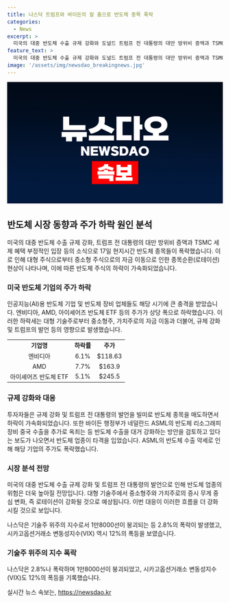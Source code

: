```yaml
---
title: 나스닥 트럼프와 바이든의 칼 춤으로 반도체 종목 폭락
categories:
  - News
excerpt: >
  미국의 대중 반도체 수출 규제 강화와 도널드 트럼프 전 대통령의 대만 방위비 증액과 TSMC 세제 혜택 부정적 입장으로 인해 17일 대형 반도체주가 폭락했다. 이로 인해 엔비디아와 AMD는 큰 폭으로 하락했고, ETF와 기술주에서 중소형 종목으로의 자금 이동이 보도되었다. 또한, 바이든 행정부의 ASML의 반도체 리소그래피 장비 중국 수출 강화 검토 보도로 ASML 주가도 하락했다. 이에 반도체 업종 투자자들은 규제 강화와 트럼프 발언을 불안시해 종목을 팔면서 이러한 현상이 발생했다. 
feature_text: >
  미국의 대중 반도체 수출 규제 강화와 도널드 트럼프 전 대통령의 대만 방위비 증액과 TSMC 세제 혜택 부정적 입장으로 인해 17일 대형 반도체주가 폭락했다. 이로 인해 엔비디아와 AMD는 큰 폭으로 하락했고, ETF와 기술주에서 중소형 종목으로의 자금 이동이 보도되었다. 또한, 바이든 행정부의 ASML의 반도체 리소그래피 장비 중국 수출 강화 검토 보도로 ASML 주가도 하락했다. 이에 반도체 업종 투자자들은 규제 강화와 트럼프 발언을 불안시해 종목을 팔면서 이러한 현상이 발생했다. 
image: '/assets/img/newsdao_breakingnews.jpg'
---
```


<p><img src="/assets/img/newsdao_breakingnews.jpg" alt="bookingtag 속보" /></p>

<h2 data-ke-size="size26">반도체 시장 동향과 주가 하락 원인 분석</h2>

<p data-ke-size="size16">미국의 대중 반도체 수출 규제 강화, 트럼프 전 대통령의 대만 방위비 증액과 TSMC 세제 혜택 부정적인 입장 등의 소식으로 17일 현지시간 반도체 종목들이 폭락했습니다. 이로 인해 대형 주식으로부터 중소형 주식으로의 자금 이동으로 인한 종목순환(로테이션) 현상이 나타나며, 이에 따른 반도체 주식의 하락이 가속화되었습니다.</p>

<h3 data-ke-size="size22">미국 반도체 기업의 주가 하락</h3>

<p data-ke-size="size16">인공지능(AI)용 반도체 기업 및 반도체 장비 업체들도 해당 시기에 큰 충격을 받았습니다. 엔비디아, AMD, 아이셰어즈 반도체 ETF 등의 주가가 상당 폭으로 하락했습니다. 이러한 하락세는 대형 기술주로부터 중소형주, 가치주로의 자금 이동과 더불어, 규제 강화 및 트럼프의 발언 등의 영향으로 발생했습니다.</p>

<table>
    <tr>
        <td style="text-align: center; height: 17px;"><b>기업명</b></td>
        <td style="text-align: center; height: 17px;"><b>하락률</b></td>
        <td style="text-align: center; height: 17px;"><b>주가</b></td>
    </tr>
    <tr>
        <td style="text-align: center; height: 17px;">엔비디아</td>
        <td style="text-align: center; height: 17px;">6.1%</td>
        <td style="text-align: center; height: 17px;">$118.63</td>
    </tr>
    <tr>
        <td style="text-align: center; height: 17px;">AMD</td>
        <td style="text-align: center; height: 17px;">7.7%</td>
        <td style="text-align: center; height: 17px;">$163.9</td>
    </tr>
    <tr>
        <td style="text-align: center; height: 17px;">아이셰어즈 반도체 ETF</td>
        <td style="text-align: center; height: 17px;">5.1%</td>
        <td style="text-align: center; height: 17px;">$245.5</td>
    </tr>
</table>

<h3 data-ke-size="size22">규제 강화와 대응</h3>

<p data-ke-size="size16">투자자들은 규제 강화 및 트럼프 전 대통령의 발언을 빌미로 반도체 종목을 매도하면서 하락이 가속화되었습니다. 또한 바이든 행정부가 네덜란드 ASML의 반도체 리소그래피 장비 중국 수출을 추가로 옥죄는 등 반도체 수출을 대거 강화하는 방안을 검토하고 있다는 보도가 나오면서 반도체 업종이 타격을 입었습니다. ASML의 반도체 수출 약세로 인해 해당 기업의 주가도 폭락했습니다.</p>

<h3 data-ke-size="size22">시장 분석 전망</h3>

<p data-ke-size="size16">미국의 대중 반도체 수출 규제 강화 및 트럼프 전 대통령의 발언으로 인해 반도체 업종의 위험은 더욱 높아질 전망입니다. 대형 기술주에서 중소형주와 가치주로의 증시 무게 중심 변화, 즉 로테이션이 강화될 것으로 예상됩니다. 이번 대응이 이러한 흐름을 더 강화시킬 것으로 보입니다.</p>

<p data-ke-size="size16">나스닥은 기술주 위주의 지수로서 1만8000선이 붕괴되는 등 2.8%의 폭락이 발생했고, 시카고옵션거래소 변동성지수(VIX) 역시 12%의 폭등을 보였습니다.</p>

<h3 data-ke-size="size22">기술주 위주의 지수 폭락</h3>

<p data-ke-size="size16">나스닥은 2.8%나 폭락하며 1만8000선이 붕괴되었고, 시카고옵션거래소 변동성지수(VIX)도 12%의 폭등을 기록했습니다.</p>
실시간 뉴스 속보는, <a href="https://newsdao.kr" rel="dofollow">https://newsdao.kr</a>


